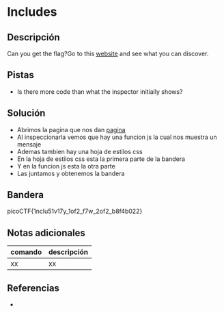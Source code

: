 # Includes

## Descripción
Can you get the flag?Go to this [website](http://saturn.picoctf.net:56469/) and see what you can discover.

## Pistas
- Is there more code than what the inspector initially shows?

## Solución
- Abrimos la pagina que nos dan [pagina](http://saturn.picoctf.net:56469/)
- Al inspeccionarla vemos que hay una funcion js la cual nos muestra un mensaje
- Ademas tambien hay una hoja de estilos css
- En la hoja de estilos css esta la primera parte de la bandera
- Y en la funcion js esta la otra parte
- Las juntamos y obtenemos la bandera

## Bandera
picoCTF{1nclu51v17y_1of2_f7w_2of2_b8f4b022}

## Notas adicionales
| comando | descripción |
| ------ | ------ |
| xx | xx |

## Referencias
- []()